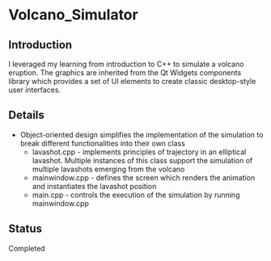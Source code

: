 # Volcano_Simulator

## Introduction
I leveraged my learning from introduction to C++ to simulate a volcano eruption. The graphics are inherited from the Qt Widgets components library which provides a set of UI elements to create classic desktop-style user interfaces. 


## Details
* Object-oriented design simplifies the implementation of the simulation to break different functionalities into their own class
  * lavashot.cpp - implements principles of trajectory in an elliptical lavashot. Multiple instances of this class support the simulation of multiple lavashots emerging from the volcano
  * mainwindow.cpp - defines the screen which renders the animation and instantiates the lavashot position
  * main.cpp - controls the execution of the simulation by running mainwindow.cpp
 
 ## Status
 Completed
 

